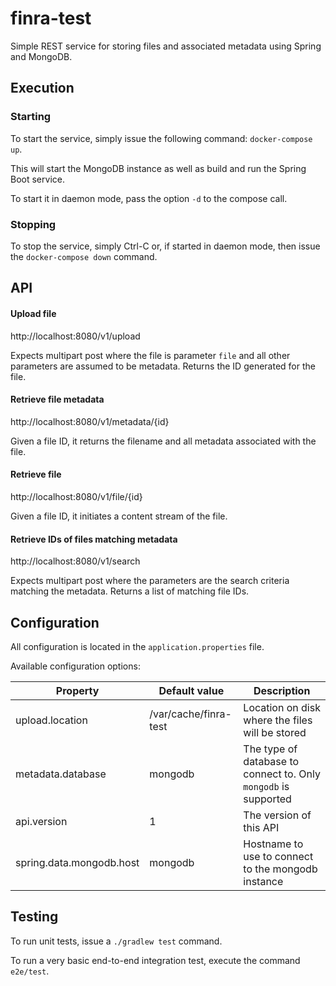 finra-test
==========

Simple REST service for storing files and associated metadata using Spring and MongoDB.

## Execution

### Starting
To start the service, simply issue the following command: ```docker-compose up```.

This will start the MongoDB instance as well as build and run the Spring Boot service.

To start it in daemon mode, pass the option ```-d``` to the compose call.

### Stopping
To stop the service, simply Ctrl-C or, if started in daemon mode, then issue the ```docker-compose down``` command.

## API

#### Upload file
http://localhost:8080/v1/upload

Expects multipart post where the file is parameter ```file``` and all other parameters are assumed to be metadata.
Returns the ID generated for the file.

#### Retrieve file metadata
http://localhost:8080/v1/metadata/{id}

Given a file ID, it returns the filename and all metadata associated with the file.

#### Retrieve file
http://localhost:8080/v1/file/{id}

Given a file ID, it initiates a content stream of the file.

#### Retrieve IDs of files matching metadata
http://localhost:8080/v1/search

Expects multipart post where the parameters are the search criteria matching the metadata.
Returns a list of matching file IDs.

## Configuration

All configuration is located in the ```application.properties``` file.

Available configuration options:

|Property|Default value|Description|
|--------|-------------|-----------|
|upload.location|/var/cache/finra-test|Location on disk where the files will be stored|
|metadata.database|mongodb|The type of database to connect to. Only ```mongodb``` is supported|
|api.version|1|The version of this API|
|spring.data.mongodb.host|mongodb|Hostname to use to connect to the mongodb instance|

## Testing

To run unit tests, issue a ```./gradlew test``` command.

To run a very basic end-to-end integration test, execute the command ```e2e/test```.
